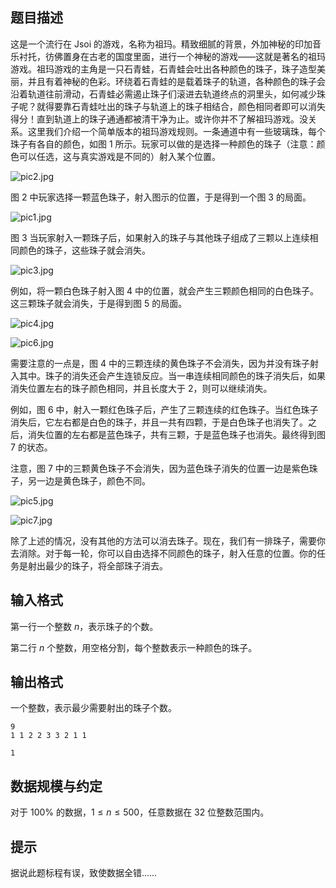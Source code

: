 ## 题目描述

这是一个流行在 Jsoi 的游戏，名称为祖玛。精致细腻的背景，外加神秘的印加音乐衬托，彷佛置身在古老的国度里面，进行一个神秘的游戏——这就是著名的祖玛游戏。祖玛游戏的主角是一只石青蛙，石青蛙会吐出各种颜色的珠子，珠子造型美丽，并且有着神秘的色彩。环绕着石青蛙的是载着珠子的轨道，各种颜色的珠子会沿着轨道往前滑动，石青蛙必需遏止珠子们滚进去轨道终点的洞里头，如何减少珠子呢？就得要靠石青蛙吐出的珠子与轨道上的珠子相结合，颜色相同者即可以消失得分！直到轨道上的珠子通通都被清干净为止。或许你并不了解祖玛游戏。没关系。这里我们介绍一个简单版本的祖玛游戏规则。一条通道中有一些玻璃珠，每个珠子有各自的颜色，如图 $1$ 所示。玩家可以做的是选择一种颜色的珠子（注意：颜色可以任选，这与真实游戏是不同的）射入某个位置。

![pic2.jpg](file://pic2.jpg)

图 $2$ 中玩家选择一颗蓝色珠子，射入图示的位置，于是得到一个图 $3$ 的局面。

![pic1.jpg](file://pic1.jpg)

图 $3$ 当玩家射入一颗珠子后，如果射入的珠子与其他珠子组成了三颗以上连续相同颜色的珠子，这些珠子就会消失。

![pic3.jpg](file://pic3.jpg)

例如，将一颗白色珠子射入图 $4$ 中的位置，就会产生三颗颜色相同的白色珠子。这三颗珠子就会消失，于是得到图 $5$ 的局面。

![pic4.jpg](file://pic4.jpg)

![pic6.jpg](file://pic6.jpg)

需要注意的一点是，图 $4$ 中的三颗连续的黄色珠子不会消失，因为并没有珠子射入其中。珠子的消失还会产生连锁反应。当一串连续相同颜色的珠子消失后，如果消失位置左右的珠子颜色相同，并且长度大于 $2$，则可以继续消失。

例如，图 $6$ 中，射入一颗红色珠子后，产生了三颗连续的红色珠子。当红色珠子消失后，它左右都是白色的珠子，并且一共有四颗，于是白色珠子也消失了。之后，消失位置的左右都是蓝色珠子，共有三颗，于是蓝色珠子也消失。最终得到图 $7$ 的状态。

注意，图 $7$ 中的三颗黄色珠子不会消失，因为蓝色珠子消失的位置一边是紫色珠子，另一边是黄色珠子，颜色不同。

![pic5.jpg](file://pic5.jpg)

![pic7.jpg](file://pic7.jpg)

除了上述的情况，没有其他的方法可以消去珠子。现在，我们有一排珠子，需要你去消除。对于每一轮，你可以自由选择不同颜色的珠子，射入任意的位置。你的任务是射出最少的珠子，将全部珠子消去。

## 输入格式

第一行一个整数 $n$，表示珠子的个数。

第二行 $n$ 个整数，用空格分割，每个整数表示一种颜色的珠子。

## 输出格式

一个整数，表示最少需要射出的珠子个数。


```input1
9
1 1 2 2 3 3 2 1 1
```


```output1
1
```

## 数据规模与约定

对于 $100\%$ 的数据，$1\le n\le 500$，任意数据在 $32$ 位整数范围内。

## 提示

据说此题标程有误，致使数据全错……
